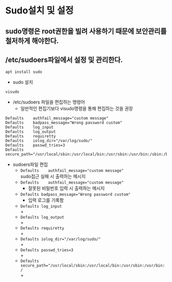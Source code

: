 # Sudo설치 및 설정</br>
## sudo명령은 root권한을 빌려 사용하기 때문에 보안관리를 철저하게 해야한다.</br>
## /etc/sudoers파일에서 설정 및 관리한다.</br>
```
apt install sudo
```
+ sudo 설치</br>
```
visudo
```
+ /etc/sudoers 파일을 편집하는 명령어
    + 일반적인 편집기보다 visudo명령을 통해 편집하는 것을 권장</br>
```
Defaults    authfail_message="custom message"
Defaults	badpass_message="Wrong password custom"
Defaults	log_input
Defaults	log_output
Defaults	requiretty
Defaults	iolog_dir="/var/log/sudo/"
Defaults	passwd_tries=3
Defaults    secure_path="/usr/local/sbin:/usr/local/bin:/usr/sbin:/usr/bin:/sbin:/bin:/snap/bin"
```
+ sudoers파일 편집
    + `Defaults    authfail_message="custom message"`</br> sudo접근 실패 시 출력하는 메시지
    + `Defaults    authfail_message="custom message"`</br>
        + 잘못된 비밀번호 입력 시 출력하는 메시지
    + `Defaults	badpass_message="Wrong password custom"`
        + 입력 로그를 기록함
    + `Defaults	log_input`</br>
        + 
    + `Defaults	log_output`</br>
        + 
    + `Defaults	requiretty`</br>
        + 
    + `Defaults	iolog_dir="/var/log/sudo/"`</br>
        + 
    + `Defaults	passwd_tries=3`</br>
        + 
    + `Defaults    secure_path="/usr/local/sbin:/usr/local/bin:/usr/sbin:/usr/bin:/`</br>
        + 